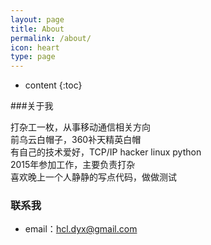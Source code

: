 ```yaml
---
layout: page
title: About
permalink: /about/
icon: heart
type: page
---
```


* content
{:toc}

###关于我

打杂工一枚，从事移动通信相关方向  
前乌云白帽子，360补天精英白帽  
有自己的技术爱好，TCP/IP hacker linux python  
2015年参加工作，主要负责打杂  
喜欢晚上一个人静静的写点代码，做做测试  

### 联系我

* email：hcl.dyx@gmail.com

